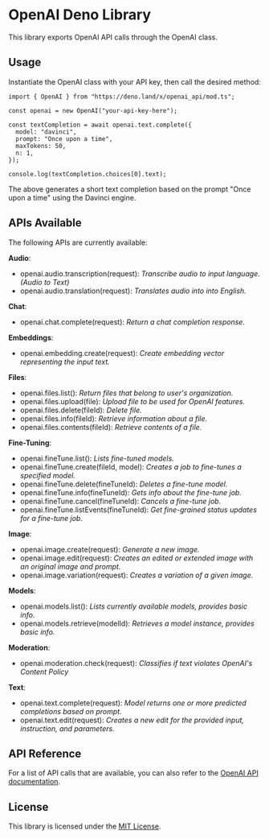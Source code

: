 # OpenAI Deno Library
This library exports OpenAI API calls through the OpenAI class.

## Usage
Instantiate the OpenAI class with your API key, then call the desired method:

```
import { OpenAI } from "https://deno.land/x/openai_api/mod.ts";

const openai = new OpenAI("your-api-key-here");

const textCompletion = await openai.text.complete({
  model: "davinci",
  prompt: "Once upon a time",
  maxTokens: 50,
  n: 1,
});

console.log(textCompletion.choices[0].text);
```

The above generates a short text completion based on the prompt "Once upon a time" using the Davinci engine.

## APIs Available
The following APIs are currently available:

**Audio**:
- openai.audio.transcription(request): *Transcribe audio to input language. (Audio to Text)*
- openai.audio.translation(request): *Translates audio into into English.*

**Chat**:
- openai.chat.complete(request): *Return a chat completion response.*

**Embeddings**:
- openai.embedding.create(request): *Create embedding vector representing the input text.*

**Files**:
- openai.files.list(): *Return files that belong to user's organization.*
- openai.files.upload(file): *Upload file to be used for OpenAI features.*
- openai.files.delete(fileId): *Delete file.*
- openai.files.info(fileId): *Retrieve information about a file.*
- openai.files.contents(fileId): *Retrieve contents of a file.*

**Fine-Tuning**:
- openai.fineTune.list(): *Lists fine-tuned models.*
- openai.fineTune.create(fileId, model): *Creates a job to fine-tunes a specified model.*
- openai.fineTune.delete(fineTuneId): *Deletes a fine-tune model.*
- openai.fineTune.info(fineTuneId): *Gets info about the fine-tune job.*
- openai.fineTune.cancel(fineTuneId): *Cancels a fine-tune job.*
- openai.fineTune.listEvents(fineTuneId): *Get fine-grained status updates for a fine-tune job.*

**Image**:
- openai.image.create(request): *Generate a new image.*
- openai.image.edit(request): *Creates an edited or extended image with an original image and prompt.*
- openai.image.variation(request): *Creates a variation of a given image.*

**Models**:
- openai.models.list(): *Lists currently available models, provides basic info.*
- openai.models.retrieve(modelId): *Retrieves a model instance, provides basic info.*

**Moderation**:
- openai.moderation.check(request): *Classifies if text violates OpenAI's Content Policy*

**Text**:
- openai.text.complete(request): *Model returns one or more predicted completions based on prompt.*
- openai.text.edit(request): *Creates a new edit for the provided input, instruction, and parameters.*

## API Reference
For a list of API calls that are available, you can also refer to the [OpenAI API documentation](https://platform.openai.com/docs/api-reference/introduction).

## License
This library is licensed under the [MIT License](https://mit-license.org/).